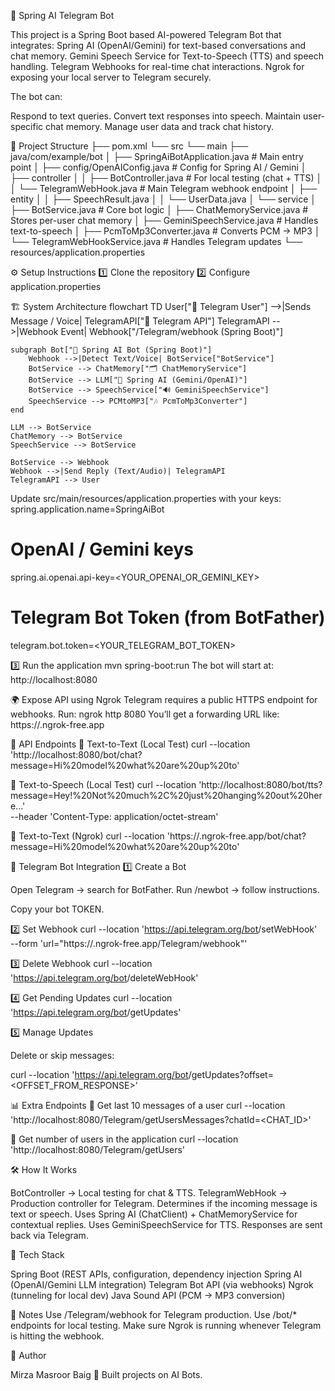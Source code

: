 🤖 Spring AI Telegram Bot

This project is a Spring Boot based AI-powered Telegram Bot that integrates:
Spring AI (OpenAI/Gemini) for text-based conversations and chat memory.
Gemini Speech Service for Text-to-Speech (TTS) and speech handling.
Telegram Webhooks for real-time chat interactions.
Ngrok for exposing your local server to Telegram securely.

The bot can:

Respond to text queries.
Convert text responses into speech.
Maintain user-specific chat memory.
Manage user data and track chat history.

📂 Project Structure
├── pom.xml
└── src
    └── main
        ├── java/com/example/bot
        │   ├── SpringAiBotApplication.java      # Main entry point
        │   ├── config/OpenAIConfig.java         # Config for Spring AI / Gemini
        │   ├── controller
        │   │   ├── BotController.java           # For local testing (chat + TTS)
        │   │   └── TelegramWebHook.java         # Main Telegram webhook endpoint
        │   ├── entity
        │   │   ├── SpeechResult.java
        │   │   └── UserData.java
        │   └── service
        │       ├── BotService.java              # Core bot logic
        │       ├── ChatMemoryService.java       # Stores per-user chat memory
        │       ├── GeminiSpeechService.java     # Handles text-to-speech
        │       ├── PcmToMp3Converter.java       # Converts PCM → MP3
        │       └── TelegramWebHookService.java  # Handles Telegram updates
        └── resources/application.properties

⚙️ Setup Instructions
1️⃣ Clone the repository
2️⃣ Configure application.properties


🏗️ System Architecture
flowchart TD
    User["👤 Telegram User"] -->|Sends Message / Voice| TelegramAPI["📡 Telegram API"]
    TelegramAPI -->|Webhook Event| Webhook["/Telegram/webhook (Spring Boot)"]

    subgraph Bot["🤖 Spring AI Bot (Spring Boot)"]
        Webhook -->|Detect Text/Voice| BotService["BotService"]
        BotService --> ChatMemory["🗂️ ChatMemoryService"]
        BotService --> LLM["🧠 Spring AI (Gemini/OpenAI)"]
        BotService --> SpeechService["🔊 GeminiSpeechService"]
        SpeechService --> PCMtoMP3["🎶 PcmToMp3Converter"]
    end

    LLM --> BotService
    ChatMemory --> BotService
    SpeechService --> BotService

    BotService --> Webhook
    Webhook -->|Send Reply (Text/Audio)| TelegramAPI
    TelegramAPI --> User


Update src/main/resources/application.properties with your keys:
spring.application.name=SpringAiBot

# OpenAI / Gemini keys
spring.ai.openai.api-key=<YOUR_OPENAI_OR_GEMINI_KEY>
# Telegram Bot Token (from BotFather)
telegram.bot.token=<YOUR_TELEGRAM_BOT_TOKEN>

3️⃣ Run the application
mvn spring-boot:run
The bot will start at:
http://localhost:8080

🌍 Expose API using Ngrok
Telegram requires a public HTTPS endpoint for webhooks. Run:
ngrok http 8080
You’ll get a forwarding URL like:
https://<ngrok-id>.ngrok-free.app

📡 API Endpoints
🔹 Text-to-Text (Local Test)
curl --location 'http://localhost:8080/bot/chat?message=Hi%20model%20what%20are%20up%20to'

🔹 Text-to-Speech (Local Test)
curl --location 'http://localhost:8080/bot/tts?message=Hey!%20Not%20much%2C%20just%20hanging%20out%20here...' \
--header 'Content-Type: application/octet-stream'

🔹 Text-to-Text (Ngrok)
curl --location 'https://<ngrok-id>.ngrok-free.app/bot/chat?message=Hi%20model%20what%20are%20up%20to'

🤝 Telegram Bot Integration
1️⃣ Create a Bot

Open Telegram → search for BotFather.
Run /newbot → follow instructions.

Copy your bot TOKEN.

2️⃣ Set Webhook
curl --location 'https://api.telegram.org/bot<TOKEN>/setWebHook' \
--form 'url="https://<ngrok-id>.ngrok-free.app/Telegram/webhook"'

3️⃣ Delete Webhook
curl --location 'https://api.telegram.org/bot<TOKEN>/deleteWebHook'

4️⃣ Get Pending Updates
curl --location 'https://api.telegram.org/bot<TOKEN>/getUpdates'

5️⃣ Manage Updates

Delete or skip messages:

curl --location 'https://api.telegram.org/bot<TOKEN>/getUpdates?offset=<OFFSET_FROM_RESPONSE>'

📊 Extra Endpoints
🔹 Get last 10 messages of a user
curl --location 'http://localhost:8080/Telegram/getUsersMessages?chatId=<CHAT_ID>'

🔹 Get number of users in the application
curl --location 'http://localhost:8080/Telegram/getUsers'

🛠️ How It Works

BotController → Local testing for chat & TTS.
TelegramWebHook → Production controller for Telegram.
Determines if the incoming message is text or speech.
Uses Spring AI (ChatClient) + ChatMemoryService for contextual replies.
Uses GeminiSpeechService for TTS.
Responses are sent back via Telegram.

🚀 Tech Stack

Spring Boot (REST APIs, configuration, dependency injection
Spring AI (OpenAI/Gemini LLM integration)
Telegram Bot API (via webhooks)
Ngrok (tunneling for local dev)
Java Sound API (PCM → MP3 conversion)

📌 Notes
Use /Telegram/webhook for Telegram production.
Use /bot/* endpoints for local testing.
Make sure Ngrok is running whenever Telegram is hitting the webhook.

👤 Author

Mirza Masroor Baig
🚀 Built projects on AI Bots.
